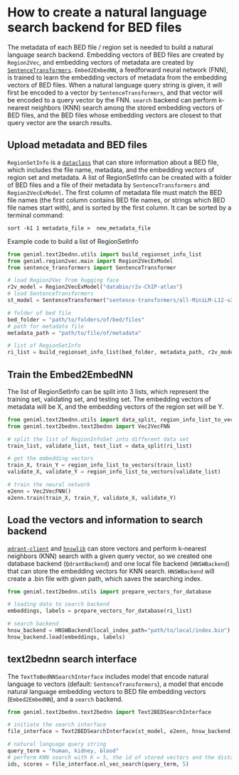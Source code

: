 # How to create a natural language search backend for BED files
The metadata of each BED file / region set is needed to build a natural language search backend. Embedding vectors of BED
files are created by `Region2Vec`, and embedding vectors of metadata are created by [`SentenceTransformers`](https://www.sbert.net/). `Embed2EmbedNN`,
a feedforward neural network (FNN), is trained to learn the embedding vectors of metadata from the embedding vectors of BED
files. When a natural language query string is given, it will first be encoded to a vector by `SentenceTransformers`, and that
vector will be encoded to a query vector by the FNN. `search` backend can perform k-nearest neighbors (KNN) search among the
stored embedding vectors of BED files, and the BED files whose embedding vectors are closest to that query vector are the
search results.

## Upload metadata and BED files
`RegionSetInfo` is a [`dataclass`](https://docs.python.org/3/library/dataclasses.html) that can store information about a BED file, which includes the file name, metadata, and the
embedding vectors of region set and metadata. A list of RegionSetInfo can be created with a folder of BED files and a file of their
metadata by `SentenceTransformers` and `Region2VecExModel`. The first column of metadata file must match the BED file names
(the first column contains BED file names, or strings which BED file names start with), and is sorted by the first column. It can be
sorted by a terminal command:
```
sort -k1 1 metadata_file >  new_metadata_file
```
Example code to build a list of RegionSetInfo

```python
from geniml.text2bednn.utils import build_regionset_info_list
from geniml.region2vec.main import Region2VecExModel
from sentence_transformers import SentenceTransformer

# load Region2Vec from hugging face
r2v_model = Region2VecExModel("databio/r2v-ChIP-atlas")
# load SentenceTransformers
st_model = SentenceTransformer("sentence-transformers/all-MiniLM-L12-v2")

# folder of bed file
bed_folder = "path/to/folders/of/bed/files"
# path for metadata file
metadata_path = "path/to/file/of/metadata"

# list of RegionSetInfo
ri_list = build_regionset_info_list(bed_folder, metadata_path, r2v_model, st_model)
```

## Train the Embed2EmbedNN
The list of RegionSetInfo can be split into 3 lists, which represent the training set, validating set, and testing set. The embedding
vectors of metadata will be X, and the embedding vectors of the region set will be Y.

```python
from geniml.text2bednn.utils import data_split, region_info_list_to_vectors
from geniml.text2bednn.text2bednn import Vec2VecFNN

# split the list of RegionInfoSet into different data set
train_list, validate_list, test_list = data_split(ri_list)

# get the embedding vectors
train_X, train_Y = region_info_list_to_vectors(train_list)
validate_X, validate_Y = region_info_list_to_vectors(validate_list)

# train the neural network
e2enn = Vec2VecFNN()
e2enn.train(train_X, train_Y, validate_X, validate_Y)
```

## Load the vectors and information to search backend
[`qdrant-client`](https://github.com/qdrant/qdrant-client) and [`hnswlib`](https://github.com/nmslib/hnswlib) can store vectors and perform k-nearest neighbors (KNN) search with a given query vector, so we
created one database backend (`QdrantBackend`) and one local file backend (`HNSWBackend`) that can store the embedding
vectors for KNN search. `HNSWBackend` will create a .bin file with given path, which saves the searching index.

```python
from geniml.text2bednn.utils import prepare_vectors_for_database

# loading data to search backend
embeddings, labels = prepare_vectors_for_database(ri_list)

# search backend
hnsw_backend = HNSWBackend(local_index_path="path/to/local/index.bin")
hnsw_backend.load(embeddings, labels)
```

## text2bednn search interface
The `TextToBedNNSearchInterface` includes model that encode natural language to vectors (default: `SentenceTransformers`), a
model that encode natural language embedding vectors to BED file embedding vectors (`Embed2EmbedNN`), and a `search` backend.

```python
from geniml.text2bednn.text2bednn import Text2BEDSearchInterface

# initiate the search interface
file_interface = Text2BEDSearchInterface(st_model, e2enn, hnsw_backend)

# natural language query string
query_term = "human, kidney, blood"
# perform KNN search with K = 5, the id of stored vectors and the distance / similarity score will be returned
ids, scores = file_interface.nl_vec_search(query_term, 5)
```
